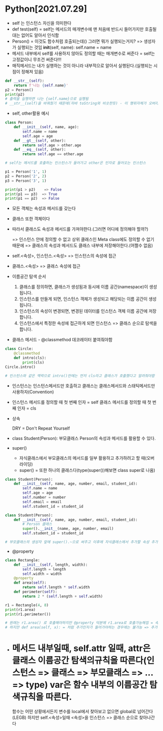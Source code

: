 # Python[2021.07.29]

- self 는 인스턴스 자신을 의미한다
- def test(self) = self는 메서드의 매개변수에 맨 처음에 반드시 들어가지만 호출될 대는 없어도 알아서 인식함
- Person() = 이것도 함수처럼 호출되는데() 그러면 뭐가 실행되는거지?
  => 생성자가 실행되는 것임 __init__(self, name): self.name = name
- 메서드 내부에서 self를 사용하지 않아도 정의할 때는 매개변수로 써준다 = self는 고정값이니 무조건 써준다!!!
- 매직메서드는 내가 실행하는 것이 아니라 내부적으로 알아서 실행된다.(실행되는 시점이 정해져 있음)

```python
def __str__(self): 
    return f'나는 {self.name}' 
p2 = Person()
print(p2) 
# 출력을 실행하면 나는 {self.name}으로 실행됨 
# __str__(self)을 바꿔줬기 때문에(자바 toString와 비슷한듯) - 이 행위자체가 오버라이딩

```

- self, other활용 예시

```python
class Person:
    def __init__(self, name, age):
        self.name = name
        self.age = age
    def __gt__(self, other):
        return self.age > other.age
    def __eq__(self, other):
        return self.age == other.age

# self는 메서드를 호출하는 인스턴스가 들어가고 other은 인자로 들어오는 인스턴스

p1 = Person('1', 1)
p2 = Person('2', 2)
p3 = Person('3', 1)

print(p1 > p2)    => False
print(p1 == p3)  => True
print(p1 == p2)  => False
```

- 모든 객체는 속성과 메서드를 갖는다

- 클래스 또한 객체이다

- 따라서 클래스도 속성과 메서드를 가져야한다.(그러면 어디에 정의해야 할까?)

  => 인스턴스 안에 정의할 수 없고 상위 클래스인 Meta class에도 정의할 수 없기 때문에
  => 클래스의 속성과 메서드도 클래스 내부에 저장해야한다.(어쩔수 없음)

- self.<속성>, 인스턴스.<속성> => 인스턴스의 속성에 접근

- 클래스.<속성> => 클래스 속성에 접근

- 이름공간 탐색 순서
  1. 클래스를 정의하면, 클래스가 생성됨과 동시에 이름 공간(namespace)이 생성됩니다.
  2. 인스턴스를 만들게 되면, 인스턴스 객체가 생성되고 해당되는 이름 공간이 생성됩니다.
  3. 인스턴스의 속성이 변경되면, 변경된 데이터를 인스턴스 객체 이름 공간에 저장합니다.
  4. 인스턴스에서 특정한 속성에 접근하게 되면 인스턴스 => 클래스 순으로 탐색을 합니다.

- 클래스 메서드 - @classmethod 데코레이터 붙여줘야함

```python
class Circle:
    @classmethod
    def intro(cls):
        print(cls)
Circle.intro()

# 인스턴스와 같은 맥락으로 intro()안에는 먼저 cls라고 클래스가 호출했다고 알려줘야함
```

- 인스턴스는 인스턴스메서드만 호출하고
  클래스는 클래스메서드와 스태틱메서드만 사용하자(Convention)

- 인스턴스 메서드를 정의할 때 첫 번째 인자 = self
  클래스 메서드를 정의할 때 첫 번째 인자 = cls

- 상속

  DRY = Don't Repeat Yourself

- class Student(Person):
  부모클래스 Person의 속성과 메서드를 활용할 수 있다.

- super()

  - 자식클래스에서 부모클래스의 메서드를 일부 활용하고 추가하려고 할 때(오버라이딩)
  - super() = 또한 하나의 클래스다(type(super())해보면 class super로 나옴)

```python
class Student(Person):
    def __init__(self, name, age, number, email, student_id):
        self.name = name
        self.age = age
        self.number = number
        self.email = email 
        self.student_id = student_id

class Student(Person):
    def __init__(self, name, age, number, email, student_id):
        # Person 클래스
        super().__init__(name, age, number, email)
        self.student_id = student_id

# 부모클래스의 생성자 앞에 super().~으로 써주고 이후에 자식클래스에서 추가할 속성 추가
```

- @property

```python
class Rectangle:
    def __init__(self, length, width):
        self.length = length
        self.width = width
    @property
    def area(self):
        return self.length * self.width
    def perimeter(self):
        return 2 * (self.length + self.width)

r1 = Rectangle(4, 8)
print(r1.area)
print(r1.perimeter())

# 원래는 r1.area() 로 호출해야하지만 @property 덕분에 r1.area로 호출가능해짐 = 속성값처럼
# 하지만 def area(self, x): = 처럼 추가인자가 들어가야하는 경우에는 불가능 => 추가적이지 않은 고정된 값을 갖는 메서드 위에만 사용할 수 있도록하자

```

- 메서드 내부일때,
  self.attr 일때, attr은 클래스 이름공간 탐색의규칙을 따른다(인스턴스 => 클래스 => 부모클래스 => ... => type)
  var은 함수 내부의 이름공간 탐색규칙을 따른다.
  =
  함수는 어떤 상황에서든지 변수를 local에서 찾아보고 없으면 global로 넘어간다(LEGB)
  하지만 self.<속성>일때 <속성>을 인스턴스 => 클래스 순으로 찾아나간다